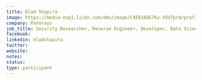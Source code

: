 ```yaml
---
title: Elad Shapira
image: https://media-exp1.licdn.com/dms/image/C4E03AQE7Kx-X5UTprA/profile-displayphoto-shrink_800_800/0?e=1605744000&v=beta&t=ZZpTrW4RfruwWplOGcMdCyvrDDI9Umzjhz6_Bb0kNjI
company: Panorays
job_title: Security Researcher, Reverse Engineer, Developer, Data Scientist, Geek, Maker & Breaker
facebook:
linkedin: eladshapira
twitter: 
website:
notes:
status: 
type: participant
---
```



